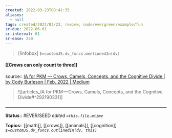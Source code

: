 ```yaml
---
created: 2022-03-23T08:41:35 
aliases:
  - null
tags: created/2022/03/23, review, node/evergreen/example/fun
sr-due: 2022-06-01
sr-interval: 61
sr-ease: 250
---
```

> [!infobox]
`$=customJS.dv_funcs.mentionedIn(dv)`

#### [[Crows can only count to three]] 

source:: [IA for PKM — Crows, Camels, Concepts, and the Cognitive Divide | by Cody Burleson | Feb, 2022 | Medium](https://cody-burleson.medium.com/ia-for-pkm-crows-camels-concepts-and-the-cognitive-divide-7523c0bfa5eb)


> ![[articles_IA for PKM — Crows, Camels, Concepts, and the Cognitive Divide#^292190331]]

### <hr class="footnote"/>

**Status**:: #EVER/SEED 
*edited `=this.file.mtime`*

**Topics**:: [[math]], [[crows]], [[animals]], [[cognition]] 
*`$=customJS.dv_funcs.outlinedIn(dv, this)`*
